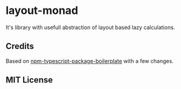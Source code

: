 # layout-monad

It's library with usefull abstraction of layout based lazy calculations.

## Credits

Based on [npm-typescript-package-boilerplate](https://github.com/93v/npm-typescript-package-boilerplate) with a few changes.

## MIT License
